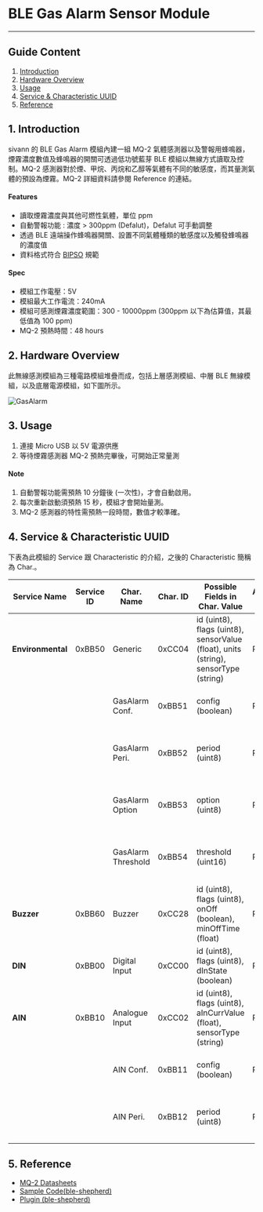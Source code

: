 # BLE Gas Alarm Sensor Module 
---  

## Guide Content  

1. [Introduction](#Introduction)  
2. [Hardware Overview](#Hardware_Overview)  
3. [Usage](#Usage)  
4. [Service & Characteristic UUID](#Service_&_Characteristic_UUID)  
5. [Reference](#Reference)  


<a name="Introduction"></a>
## 1. Introduction  

sivann 的 BLE Gas Alarm 模組內建一組 MQ-2 氣體感測器以及警報用蜂鳴器，煙霧濃度數值及蜂鳴器的開關可透過低功號藍芽 BLE 模組以無線方式讀取及控制。MQ-2 感測器對於煙、甲烷、丙烷和乙醇等氣體有不同的敏感度，而其量測氣體的預設為煙霧。MQ-2 詳細資料請參閱 Reference 的連結。  

#### Features  
 * 讀取煙霧濃度與其他可燃性氣體，單位 ppm  
 * 自動警報功能 : 濃度 > 300ppm (Defalut)，Defalut 可手動調整  
 * 透過 BLE 遠端操作蜂鳴器開關、設置不同氣體種類的敏感度以及觸發蜂鳴器的濃度值  
 * 資料格式符合 [BIPSO](https://github.com/bluetoother/bipso/wiki/BIPSO-Specification "BIPSO") 規範  

#### Spec  
 * 模組工作電壓：5V  
 * 模組最大工作電流：240mA  
 * 模組可感測煙霧濃度範圍：300 - 10000ppm (300ppm 以下為估算值，其最低值為 100 ppm)  
 * MQ-2 預熱時間：48 hours  


<a name="Hardware_Overview"></a>
## 2. Hardware Overview  

此無線感測模組為三種電路模組堆疊而成，包括上層感測模組、中層 BLE 無線模組，以及底層電源模組，如下圖所示。  

![GasAlarm](http://i.imgur.com/hUozm7i.png "GasAlarm")  


<a name="Usage"></a>
## 3. Usage  

1. 連接 Micro USB 以 5V 電源供應  
2. 等待煙霧感測器 MQ-2 預熱完畢後，可開始正常量測  

#### Note  
1. 自動警報功能需預熱 10 分鐘後 (一次性)，才會自動啟用。  
2. 每次重新啟動須預熱 15 秒，模組才會開始量測。  
3. MQ-2 感測器的特性需預熱一段時間，數值才較準確。  


<a name="Service_&_Characteristic_UUID"></a>
## 4. Service & Characteristic UUID  

下表為此模組的 Service 跟 Characteristic 的介紹，之後的 Characteristic 簡稱為 Char.。  

|  Service Name            |  Service ID  |  Char. Name          |  Char. ID  |  Possible Fields in Char. Value                                                       |  Access Type  |  Unit  |  Description                                       |  
|--------------------------|--------------|----------------------|------------|---------------------------------------------------------------------------------------|---------------|--------|----------------------------------------------------|  
|  **Environmental**       |   0xBB50     |  Generic             |  0xCC04    |  id (uint8), flags (uint8), sensorValue (float), units (string), sensorType (string)  |  R            |  ppm   |  Gas Measurment Data                               |  
|                          |              |  GasAlarm Conf.      |  0xBB51    |  config (boolean)                                                                     |  R/W          |        |  Measurment Switch. 0 (OFF), 1 (ON)                |  
|                          |              |  GasAlarm Peri.      |  0xBB52    |  period (uint8)                                                                       |  R/W          |        |  Period = [Data * 10] ms, Data Range : 10~255      |  
|                          |              |  GasAlarm Option     |  0xBB53    |  option (uint8)                                                                       |  R/W          |        |  0 (Propane), 1 (Smoke), 2 (Methane), 3 (Ethanol)  |  
|                          |              |  GasAlarm Threshold  |  0xBB54    |  threshold (uint16)                                                                   |  R/W          |  ppm   |  Gas Alarm Limit Range : 100~10000 ppm             |  
|  **Buzzer**              |   0xBB60     |  Buzzer              |  0xCC28    |  id (uint8), flags (uint8), onOff (boolean), minOffTime (float)                       |  R/W          |        |  0 (OFF), 1 (ON)                                   |  
|  **DIN**                 |   0xBB00     |  Digital Input       |  0xCC00    |  id (uint8), flags (uint8), dInState (boolean)                                        |  R            |        |  0 (Low), 1 (High)                                 |  
|  **AIN**                 |   0xBB10     |  Analogue Input      |  0xCC02    |  id (uint8), flags (uint8), aInCurrValue (float), sensorType (string)                 |  R            |  mV    |                                                    |  
|                          |              |  AIN Conf.           |  0xBB11    |  config (boolean)                                                                     |  R/W          |        |  Measurment Switch. 0 (OFF), 1 (ON)                |  
|                          |              |  AIN Peri.           |  0xBB12    |  period (uint8)                                                                       |  R/W          |        |  Period = [Data * 10] ms, Data Range : 10~255      |  


<a name="Reference"></a>
## 5. Reference  

 * [MQ-2 Datasheets](http://www.buyic.com.tw/datasheet/0113004018/data.rar "MQ-2")  
 * [Sample Code(ble-shepherd)](https://github.com/sivann-tw/hiver-iot-kit-ble/blob/master/example/gasAlarm.js "Gas Alarm Sample Code")  
 * [Plugin (ble-shepherd)](https://github.com/bluetoother/bshep-plugin-sivann-gassensor/blob/master/index.js "Gas Alarm Plugin")  
